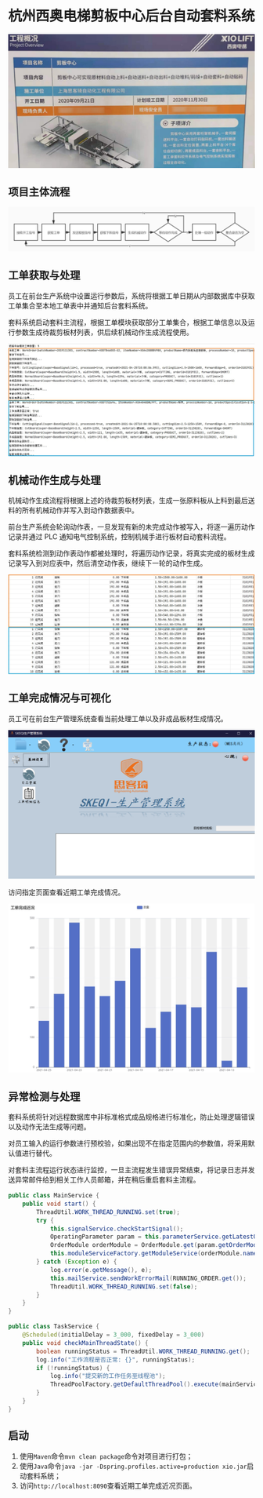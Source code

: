# 杭州西奥电梯剪板中心后台自动套料系统

![西奥项目介绍](./images/工程图.jpg)

## 项目主体流程

![流程图](./images/流程图.jpg)

## 工单获取与处理

员工在前台生产系统中设置运行参数后，系统将根据工单日期从内部数据库中获取工单集合至本地工单表中并通知后台套料系统。

套料系统启动套料主流程，根据工单模块获取部分工单集合，根据工单信息以及运行参数生成待裁剪板材列表，供后续机械动作生成流程使用。

![工单获取预处理](images/流程输出图.jpg)

## 机械动作生成与处理

机械动作生成流程将根据上述的待裁剪板材列表，生成一张原料板从上料到最后送料的所有机械动作并写入到动作数据表中。

前台生产系统会轮询动作表，一旦发现有新的未完成动作被写入，将逐一遍历动作记录并通过 PLC 通知电气控制系统，控制机械手进行板材自动套料流程。

套料系统检测到动作表动作都被处理时，将遍历动作记录，将真实完成的板材生成记录写入到对应表中，然后清空动作表，继续下一轮的动作生成。

![数据库动作表](images/动作图.jpg)

## 工单完成情况与可视化

员工可在前台生产管理系统查看当前处理工单以及非成品板材生成情况。

![前台生产管理系统](images/界面图.jpg)

访问指定页面查看近期工单完成情况。

![工单完成近况](./images/近况图.jpg)

## 异常检测与处理

套料系统将针对远程数据库中非标准格式成品规格进行标准化，防止处理逻辑错误以及动作无法生成等问题。

对员工输入的运行参数进行预校验，如果出现不在指定范围内的参数值，将采用默认值进行替代。

对套料主流程运行状态进行监控，一旦主流程发生错误异常结束，将记录日志并发送异常邮件给到相关工作人员邮箱，并在稍后重启套料主流程。

```java
public class MainService {
    public void start() {
        ThreadUtil.WORK_THREAD_RUNNING.set(true);
        try {
            this.signalService.checkStartSignal();
            OperatingParameter param = this.parameterService.getLatestOperatingParameter();
            OrderModule orderModule = OrderModule.get(param.getOrderModule());
            this.moduleServiceFactory.getModuleService(orderModule.name()).processOrderList(param);
        } catch (Exception e) {
            log.error(e.getMessage(), e);
            this.mailService.sendWorkErrorMail(RUNNING_ORDER.get());
            ThreadUtil.WORK_THREAD_RUNNING.set(false);
        }
    }
}
```

```java
public class TaskService {
    @Scheduled(initialDelay = 3_000, fixedDelay = 3_000)
    public void checkMainThreadState() {
        boolean runningStatus = ThreadUtil.WORK_THREAD_RUNNING.get();
        log.info("工作流程是否正常: {}", runningStatus);
        if (!runningStatus) {
            log.info("提交新的工作任务至线程池");
            ThreadPoolFactory.getDefaultThreadPool().execute(mainService::start);
        }
    }
}
```

## 启动

1. 使用`Maven`命令`mvn clean package`命令对项目进行打包；
2. 使用`Java`命令`java -jar -Dspring.profiles.active=production xio.jar`启动套料系统；
3. 访问`http://localhost:8090`查看近期工单完成近况页面。

